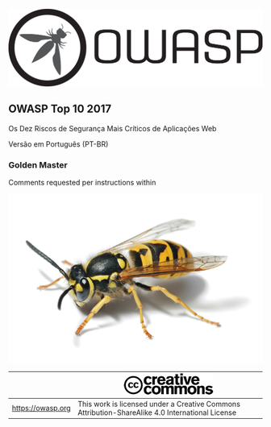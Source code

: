 ![OWASP LOGO](images/OWASP_logo.png)

## OWASP Top 10 2017

Os Dez Riscos de Segurança Mais Críticos de Aplicações Web 

Versão em Português (PT-BR) 

### Golden Master

Comments requested per instructions within

![WASP Logo URL TBA](images/front-wasp.png)

|  | ![Creative Commons License Logo](images/front-cc.png) |
| -- | -- |
| https://owasp.org | This work is licensed under a Creative Commons Attribution-ShareAlike 4.0 International License |





